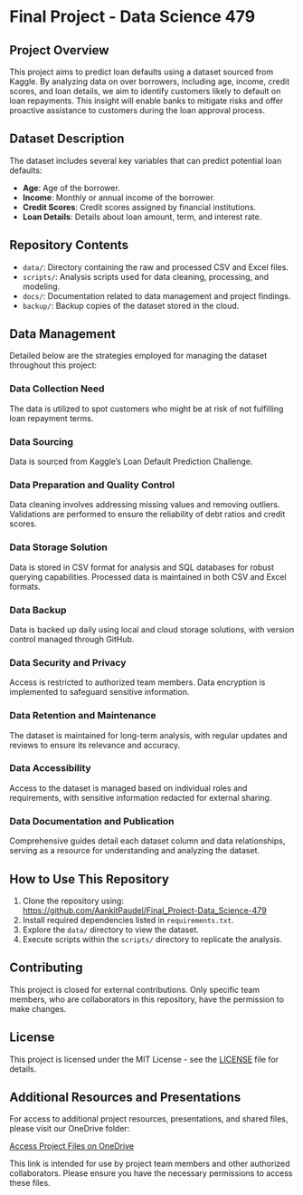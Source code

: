 # Final Project - Data Science 479

## Project Overview
This project aims to predict loan defaults using a dataset sourced from Kaggle. By analyzing data on over borrowers, including age, income, credit scores, and loan details, we aim to identify customers likely to default on loan repayments. This insight will enable banks to mitigate risks and offer proactive assistance to customers during the loan approval process.

## Dataset Description
The dataset includes several key variables that can predict potential loan defaults:
- **Age**: Age of the borrower.
- **Income**: Monthly or annual income of the borrower.
- **Credit Scores**: Credit scores assigned by financial institutions.
- **Loan Details**: Details about loan amount, term, and interest rate.

## Repository Contents
- `data/`: Directory containing the raw and processed CSV and Excel files.
- `scripts/`: Analysis scripts used for data cleaning, processing, and modeling.
- `docs/`: Documentation related to data management and project findings.
- `backup/`: Backup copies of the dataset stored in the cloud.

## Data Management
Detailed below are the strategies employed for managing the dataset throughout this project:

### Data Collection Need
The data is utilized to spot customers who might be at risk of not fulfilling loan repayment terms.

### Data Sourcing
Data is sourced from Kaggle’s Loan Default Prediction Challenge.

### Data Preparation and Quality Control
Data cleaning involves addressing missing values and removing outliers. Validations are performed to ensure the reliability of debt ratios and credit scores.

### Data Storage Solution
Data is stored in CSV format for analysis and SQL databases for robust querying capabilities. Processed data is maintained in both CSV and Excel formats.

### Data Backup
Data is backed up daily using local and cloud storage solutions, with version control managed through GitHub.

### Data Security and Privacy
Access is restricted to authorized team members. Data encryption is implemented to safeguard sensitive information.

### Data Retention and Maintenance
The dataset is maintained for long-term analysis, with regular updates and reviews to ensure its relevance and accuracy.

### Data Accessibility
Access to the dataset is managed based on individual roles and requirements, with sensitive information redacted for external sharing.

### Data Documentation and Publication
Comprehensive guides detail each dataset column and data relationships, serving as a resource for understanding and analyzing the dataset.

## How to Use This Repository
1. Clone the repository using:
https://github.com/AankitPaudel/Final_Project-Data_Science-479
2. Install required dependencies listed in `requirements.txt`.
3. Explore the `data/` directory to view the dataset.
4. Execute scripts within the `scripts/` directory to replicate the analysis.

## Contributing
This project is closed for external contributions. Only specific team members, who are collaborators in this repository, have the permission to make changes.

## License
This project is licensed under the MIT License - see the [LICENSE](LICENSE) file for details.

## Additional Resources and Presentations
For access to additional project resources, presentations, and shared files, please visit our OneDrive folder:

[Access Project Files on OneDrive](https://vandalsuidaho-my.sharepoint.com/:f:/g/personal/sshahi_uidaho_edu/EoZqekJVIzlPg8fURb86ekQBn1kmEFsn7B4GPgBhdjh3-A?e=tPr83K)

This link is intended for use by project team members and other authorized collaborators. Please ensure you have the necessary permissions to access these files.
